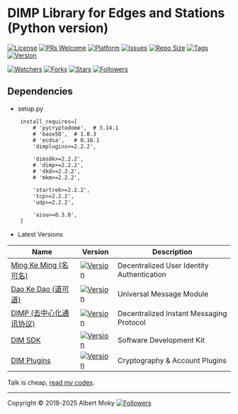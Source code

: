 # DIMP Library for Edges and Stations (Python version)

[![License](https://img.shields.io/github/license/dimchat/demo-py)](https://github.com/dimchat/demo-py/blob/master/LICENSE)
[![PRs Welcome](https://img.shields.io/badge/PRs-welcome-brightgreen.svg)](https://github.com/dimchat/demo-py/pulls)
[![Platform](https://img.shields.io/badge/Platform-Python%203-brightgreen.svg)](https://github.com/dimchat/demo-py/wiki)
[![Issues](https://img.shields.io/github/issues/dimchat/demo-py)](https://github.com/dimchat/demo-py/issues)
[![Repo Size](https://img.shields.io/github/repo-size/dimchat/demo-py)](https://github.com/dimchat/demo-py/archive/refs/heads/main.zip)
[![Tags](https://img.shields.io/github/tag/dimchat/demo-py)](https://github.com/dimchat/demo-py/tags)
[![Version](https://img.shields.io/pypi/v/dimples)](https://pypi.org/project/dimples)

[![Watchers](https://img.shields.io/github/watchers/dimchat/demo-py)](https://github.com/dimchat/demo-py/watchers)
[![Forks](https://img.shields.io/github/forks/dimchat/demo-py)](https://github.com/dimchat/demo-py/forks)
[![Stars](https://img.shields.io/github/stars/dimchat/demo-py)](https://github.com/dimchat/demo-py/stargazers)
[![Followers](https://img.shields.io/github/followers/dimchat)](https://github.com/orgs/dimchat/followers)

## Dependencies

* setup.py

```
    install_requires=[
        # 'pycryptodome',  # 3.14.1
        # 'base58',  # 1.0.3
        # 'ecdsa',   # 0.16.1
        'dimplugins>=2.2.2',

        'dimsdk>=2.2.2',
        # 'dimp>=2.2.2',
        # 'dkd>=2.2.2',
        # 'mkm>=2.2.2',

        'startrek>=2.2.2',
        'tcp>=2.2.2',
        'udp>=2.2.2',

        'aiou>=0.3.0',
    ]
```

* Latest Versions

| Name | Version | Description |
|------|---------|-------------|
| [Ming Ke Ming (名可名)](https://github.com/dimchat/mkm-py) | [![Version](https://img.shields.io/pypi/v/mkm)](https://pypi.org/project/mkm) | Decentralized User Identity Authentication |
| [Dao Ke Dao (道可道)](https://github.com/dimchat/dkd-py) | [![Version](https://img.shields.io/pypi/v/dkd)](https://pypi.org/project/dkd) | Universal Message Module |
| [DIMP (去中心化通讯协议)](https://github.com/dimchat/core-py) | [![Version](https://img.shields.io/pypi/v/dimp)](https://pypi.org/project/dimp) | Decentralized Instant Messaging Protocol |
| [DIM SDK](https://github.com/dimchat/sdk-py) | [![Version](https://img.shields.io/pypi/v/dimsdk)](https://pypi.org/project/dimsdk) | Software Development Kit |
| [DIM Plugins](https://github.com/dimchat/sdk-dart) | [![Version](https://img.shields.io/pypi/v/dimplugins)](https://pypi.org/project/dimplugins) | Cryptography & Account Plugins |

Talk is cheap, [read my codes](https://github.com/dimchat/demo-py).

----

Copyright &copy; 2018-2025 Albert Moky
[![Followers](https://img.shields.io/github/followers/moky)](https://github.com/moky?tab=followers)
